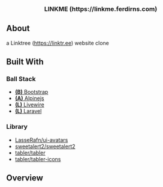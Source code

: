 <!-- PROJECT LOGO -->
<p align="center">
  <h3 align="center">LINKME (https://linkme.ferdirns.com)</h3>
</p>

<!-- ABOUT THE PROJECT -->
## About 
a Linktree (https://linktr.ee) website clone 

## Built With

### Ball Stack
* [**(B)** Bootstrap](https://getbootstrap.com)
* [**(A)** Alpinejs](https://alpinejs.dev)
* [**(L)** Livewire](https://laravel.livewire.com)
* [**(L)** Laravel](https://laravel.com)

### Library
* [LasseRafn/ui-avatars](https://github.com/LasseRafn/ui-avatars)
* [sweetalert2/sweetalert2](https://github.com/sweetalert2/sweetalert2)
* [tabler/tabler](https://github.com/tabler/tabler)
* [tabler/tabler-icons](https://github.com/tabler/tabler-icons)

## Overview
